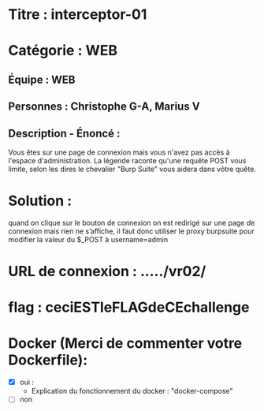 # Titre : interceptor-01

# Catégorie : WEB

## Équipe : WEB

## Personnes : Christophe G-A, Marius V

## Description - Énoncé :

Vous êtes sur une page de connexion mais vous n'avez pas accès à l'espace d'administration. La légende raconte qu'une requête POST vous limite, selon les dires le chevalier "Burp Suite" vous aidera dans vôtre quête.

# Solution :

quand on clique sur le bouton de connexion on est redirigé sur une page de connexion mais rien ne s’affiche, il faut donc utiliser le proxy burpsuite pour modifier la valeur du $\_POST à username=admin

# URL de connexion : ...../vr02/

# flag : ceciESTleFLAGdeCEchallenge

# Docker (Merci de commenter votre Dockerfile):

- [x] oui :
  - Explication du fonctionnement du docker : "docker-compose"
- [ ] non